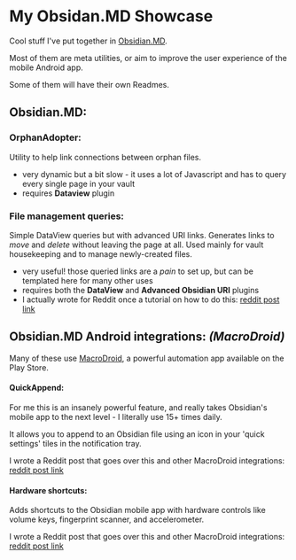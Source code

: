 # My Obsidan.MD Showcase

Cool stuff I've put together in [Obsidian.MD](https://obsidian.md).

Most of them are meta utilities, or aim to improve the user experience of the mobile Android app.

Some of them will have their own Readmes.



## Obsidian.MD:

### **OrphanAdopter:**
Utility to help link connections between orphan files.
- very dynamic but a bit slow - it uses a lot of Javascript and has to query every single page in your vault
- requires **Dataview** plugin

### **File management queries:**
Simple DataView queries but with advanced URI links. Generates links to *move* and *delete* without leaving the page at all. Used mainly for vault housekeeping and to manage newly-created files.

- very useful! those queried links are a *pain* to set up, but can be templated here for many other uses 
- requires both the **DataView** and **Advanced Obsidian URI** plugins 
- I actually wrote for Reddit once a tutorial on how to do this: [reddit post link](https://www.reddit.com/r/ObsidianMD/comments/rlljp9/dataview_queues_for_file_management_with_buttons/)




## **Obsidian.MD Android integrations:** *(MacroDroid)*

Many of these use [MacroDroid](https://play.google.com/store/apps/details?id=com.arlosoft.macrodroid&hl=en_US&gl=US), a powerful automation app available on the Play Store.



#### QuickAppend:
For me this is an insanely powerful feature, and really takes Obsidian's mobile app to the next level - I literally use 15+ times daily.

It allows you to append to an Obsidian file using an icon in your 'quick settings' tiles in the notification tray.  

I wrote a Reddit post that goes over this and other MacroDroid integrations: [reddit post link](https://www.reddit.com/r/ObsidianMD/comments/rkf22r/improving_the_obsidianmd_android_app_dramatically/)


#### Hardware shortcuts:
Adds shortcuts to the Obsidian mobile app with hardware controls like volume keys, fingerprint scanner, and accelerometer.

I wrote a Reddit post that goes over this and other MacroDroid integrations: [reddit post link](https://www.reddit.com/r/ObsidianMD/comments/rkf22r/improving_the_obsidianmd_android_app_dramatically/)



